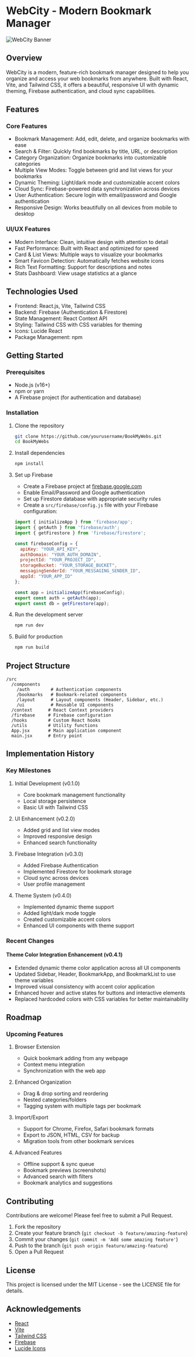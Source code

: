 # WebCity - Modern Bookmark Manager

![WebCity Banner](https://github.com/devilqueenlove/BookMyWebs/raw/main/public/banner.png)

## Overview

WebCity is a modern, feature-rich bookmark manager designed to help you organize and access your web bookmarks from anywhere. Built with React, Vite, and Tailwind CSS, it offers a beautiful, responsive UI with dynamic theming, Firebase authentication, and cloud sync capabilities.

## Features

### Core Features
- Bookmark Management: Add, edit, delete, and organize bookmarks with ease
- Search & Filter: Quickly find bookmarks by title, URL, or description
- Category Organization: Organize bookmarks into customizable categories
- Multiple View Modes: Toggle between grid and list views for your bookmarks
- Dynamic Theming: Light/dark mode and customizable accent colors
- Cloud Sync: Firebase-powered data synchronization across devices
- User Authentication: Secure login with email/password and Google authentication
- Responsive Design: Works beautifully on all devices from mobile to desktop

### UI/UX Features
- Modern Interface: Clean, intuitive design with attention to detail
- Fast Performance: Built with React and optimized for speed
- Card & List Views: Multiple ways to visualize your bookmarks
- Smart Favicon Detection: Automatically fetches website icons
- Rich Text Formatting: Support for descriptions and notes
- Stats Dashboard: View usage statistics at a glance

## Technologies Used

- Frontend: React.js, Vite, Tailwind CSS
- Backend: Firebase (Authentication & Firestore)
- State Management: React Context API
- Styling: Tailwind CSS with CSS variables for theming
- Icons: Lucide React
- Package Management: npm

## Getting Started

### Prerequisites

- Node.js (v16+)
- npm or yarn
- A Firebase project (for authentication and database)

### Installation

1. Clone the repository
   ```bash
   git clone https://github.com/yourusername/BookMyWebs.git
   cd BookMyWebs
   ```

2. Install dependencies
   ```bash
   npm install
   ```

3. Set up Firebase
   - Create a Firebase project at [firebase.google.com](https://firebase.google.com)
   - Enable Email/Password and Google authentication
   - Set up Firestore database with appropriate security rules
   - Create a `src/firebase/config.js` file with your Firebase configuration:

   ```javascript
   import { initializeApp } from 'firebase/app';
   import { getAuth } from 'firebase/auth';
   import { getFirestore } from 'firebase/firestore';

   const firebaseConfig = {
     apiKey: "YOUR_API_KEY",
     authDomain: "YOUR_AUTH_DOMAIN",
     projectId: "YOUR_PROJECT_ID",
     storageBucket: "YOUR_STORAGE_BUCKET",
     messagingSenderId: "YOUR_MESSAGING_SENDER_ID",
     appId: "YOUR_APP_ID"
   };

   const app = initializeApp(firebaseConfig);
   export const auth = getAuth(app);
   export const db = getFirestore(app);
   ```

4. Run the development server
   ```bash
   npm run dev
   ```

5. Build for production
   ```bash
   npm run build
   ```

## Project Structure

```
/src
  /components
    /auth        # Authentication components
    /bookmarks   # Bookmark-related components
    /layout      # Layout components (Header, Sidebar, etc.)
    /ui          # Reusable UI components
  /context      # React Context providers
  /firebase     # Firebase configuration
  /hooks        # Custom React hooks
  /utils        # Utility functions
  App.jsx       # Main application component
  main.jsx      # Entry point
```

## Implementation History

### Key Milestones

1. Initial Development (v0.1.0)
   - Core bookmark management functionality
   - Local storage persistence
   - Basic UI with Tailwind CSS

2. UI Enhancement (v0.2.0)
   - Added grid and list view modes
   - Improved responsive design
   - Enhanced search functionality

3. Firebase Integration (v0.3.0)
   - Added Firebase Authentication
   - Implemented Firestore for bookmark storage
   - Cloud sync across devices
   - User profile management

4. Theme System (v0.4.0)
   - Implemented dynamic theme support
   - Added light/dark mode toggle
   - Created customizable accent colors
   - Enhanced UI components with theme support

### Recent Changes

#### Theme Color Integration Enhancement (v0.4.1)
- Extended dynamic theme color application across all UI components
- Updated Sidebar, Header, BookmarkApp, and BookmarkList to use theme variables
- Improved visual consistency with accent color application
- Enhanced hover and active states for buttons and interactive elements
- Replaced hardcoded colors with CSS variables for better maintainability

## Roadmap

### Upcoming Features

1. Browser Extension
   - Quick bookmark adding from any webpage
   - Context menu integration
   - Synchronization with the web app

2. Enhanced Organization
   - Drag & drop sorting and reordering
   - Nested categories/folders
   - Tagging system with multiple tags per bookmark

3. Import/Export
   - Support for Chrome, Firefox, Safari bookmark formats
   - Export to JSON, HTML, CSV for backup
   - Migration tools from other bookmark services

4. Advanced Features
   - Offline support & sync queue
   - Bookmark previews (screenshots)
   - Advanced search with filters
   - Bookmark analytics and suggestions

## Contributing

Contributions are welcome! Please feel free to submit a Pull Request.

1. Fork the repository
2. Create your feature branch (`git checkout -b feature/amazing-feature`)
3. Commit your changes (`git commit -m 'Add some amazing feature'`)
4. Push to the branch (`git push origin feature/amazing-feature`)
5. Open a Pull Request

## License

This project is licensed under the MIT License - see the LICENSE file for details.

## Acknowledgements

- [React](https://reactjs.org/)
- [Vite](https://vitejs.dev/)
- [Tailwind CSS](https://tailwindcss.com/)
- [Firebase](https://firebase.google.com/)
- [Lucide Icons](https://lucide.dev/)
